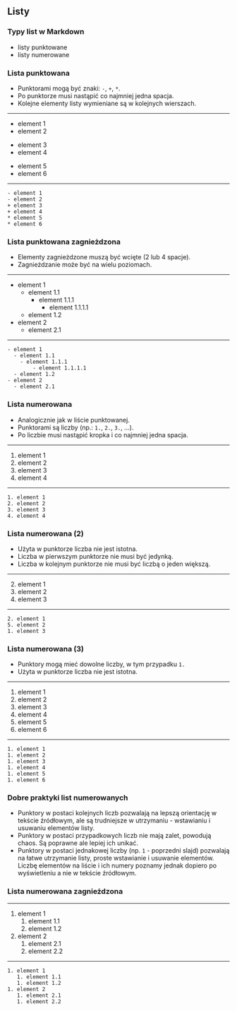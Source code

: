 ## Listy


### Typy list w Markdown
* listy punktowane
* listy numerowane


### Lista punktowana
* Punktorami mogą być znaki: `-`, `+`, `*`.
* Po punktorze musi nastąpić co najmniej jedna spacja.
* Kolejne elementy listy wymieniane są w kolejnych wierszach.

---
- element 1
- element 2
+ element 3
+ element 4
* element 5
* element 6
---
```
- element 1
- element 2
+ element 3
+ element 4
* element 5
* element 6
```


### Lista punktowana zagnieżdzona
* Elementy zagnieżdzone muszą być wcięte (2 lub 4 spacje).
* Zagnieżdzanie może być na wielu poziomach.

---
- element 1
  - element 1.1
    - element 1.1.1
        - element 1.1.1.1
  - element 1.2
- element 2
  - element 2.1
---
```
- element 1
  - element 1.1
    - element 1.1.1
        - element 1.1.1.1
  - element 1.2
- element 2
  - element 2.1
```


### Lista numerowana
* Analogicznie jak w liście punktowanej.
* Punktorami są liczby (np.: `1.`, `2.`, `3.`, ...).
* Po liczbie musi nastąpić kropka i co najmniej jedna spacja.

---
1. element 1
2. element 2
3. element 3
4. element 4
---
```
1. element 1
2. element 2
3. element 3
4. element 4
```


### Lista numerowana (2)
* Użyta w punktorze liczba nie jest istotna.
* Liczba w pierwszym punktorze nie musi być jedynką.
* Liczba w kolejnym punktorze nie musi być liczbą o jeden większą.

---
2. element 1
5. element 2
1. element 3
---
```
2. element 1
5. element 2
1. element 3
```


### Lista numerowana (3)
* Punktory mogą mieć dowolne liczby, w tym przypadku `1.`
* Użyta w punktorze liczba nie jest istotna.

---
1. element 1
1. element 2
1. element 3
1. element 4
1. element 5
1. element 6
---
```
1. element 1
1. element 2
1. element 3
1. element 4
1. element 5
1. element 6
```


### Dobre praktyki list numerowanych
* Punktory w postaci kolejnych liczb pozwalają na lepszą orientację w tekście źródłowym, ale są trudniejsze w utrzymaniu - wstawianiu i usuwaniu elementów listy.
* Punktory w postaci przypadkowych liczb nie mają zalet, powodują chaos. Są poprawne ale lepiej ich unikać.
* Punktory w postaci jednakowej liczby (np. `1` - poprzedni slajd) pozwalają na łatwe utrzymanie listy, proste wstawianie i usuwanie elementów. Liczbę elementów na liście i ich numery poznamy jednak dopiero po wyświetleniu a nie w tekście źródłowym.


### Lista numerowana zagnieżdzona
---
1. element 1
   1. element 1.1
   1. element 1.2
1. element 2
   1. element 2.1
   1. element 2.2
---
```
1. element 1
   1. element 1.1
   1. element 1.2
1. element 2
   1. element 2.1
   1. element 2.2
```